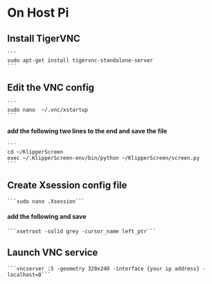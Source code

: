 # On Host Pi      
  ## Install TigerVNC     
    ```
    sudo apt-get install tigervnc-standalone-server
    ```  
  ## Edit the VNC config  
  
    ```
    sudo nano  ~/.vnc/xstartup
    ```   
    
  #### add the following two lines to the end and save the file  
    
    ```  
    cd ~/KlipperScreen    
    exec ~/.KlipperScreen-env/bin/python ~/KlipperScreen/screen.py    
    ```       
  ## Create Xsession config file     
    ```sudo nano .Xsession```  
    
  #### add the following and save     
    
    ```xsetroot -solid grey -cursor_name left_ptr```     

  ## Launch VNC service    
  
    ```vncserver :5 -geometry 320x240 -interface {your ip address} -localhost=0```     
